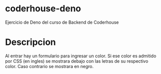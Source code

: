 # coderhouse-deno
Ejercicio de Deno del curso de Backend de Coderhouse

# Descripcion

Al entrar hay un formulario para ingresar un color. Si ese color es admitido por CSS (en ingles) se mostrara debajo con las letras de su respectivo color. Caso contrario se mostrara en negro.